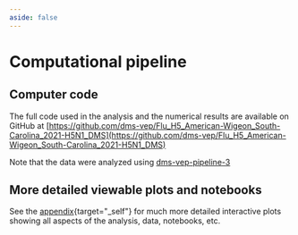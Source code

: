 ```yaml
---
aside: false                                                                                                                             
--- 
```


# Computational pipeline

## Computer code
The full code used in the analysis and the numerical results are available on GitHub at [https://github.com/dms-vep/Flu_H5_American-Wigeon_South-Carolina_2021-H5N1_DMS](https://github.com/dms-vep/Flu_H5_American-Wigeon_South-Carolina_2021-H5N1_DMS)

Note that the data were analyzed using [dms-vep-pipeline-3](https://github.com/dms-vep/dms-vep-pipeline-3)

## More detailed viewable plots and notebooks
See the [appendix](/appendix){target="_self"} for much more detailed interactive plots showing all aspects of the analysis, data, notebooks, etc.
